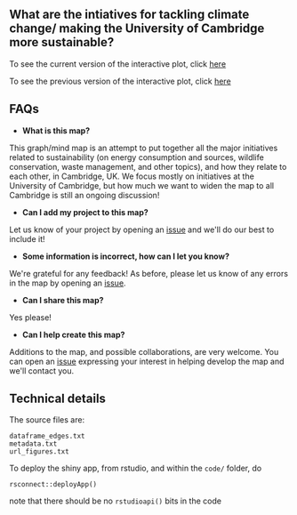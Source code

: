 ## What are the intiatives for tackling climate change/ making the University of Cambridge more sustainable?

<!--- ![graph of initiatives for sustainibility and climate action at the university of cambridge](figures/Cambridge_initiatives_climate_and_sustainability.png) --->


To see the current version of the interactive plot, click [here](https://lm687.shinyapps.io/code/)

To see the previous version of the interactive plot, click [here](https://lm687.github.io/sustainable_uni_of_cam/html_files.html)


## FAQs
- **What is this map?**

This graph/mind map is an attempt to put together all the major initiatives related to sustainability (on energy consumption and sources, wildlife conservation, waste management, and other topics), and how they relate to each other, in Cambridge, UK. We focus mostly on initiatives at the University of Cambridge, but how much we want to widen the map to all Cambridge is still an ongoing discussion!

- **Can I add my project to this map?**

Let us know of your project by opening an [issue](https://github.com/lm687/sustainable_uni_of_cam/issues) and we'll do our best to include it!

- **Some information is incorrect, how can I let you know?**

We're grateful for any feedback! As before, please let us know of any errors in the map by opening an [issue](https://github.com/lm687/sustainable_uni_of_cam/issues).

- **Can I share this map?**

Yes please!


- **Can I help create this map?**

Additions to the map, and possible collaborations, are very welcome. You can open an [issue](https://github.com/lm687/sustainable_uni_of_cam/issues) expressing your interest in helping develop the map and we'll contact you.

## Technical details
The source files are:

```
dataframe_edges.txt
metadata.txt
url_figures.txt
```

To deploy the shiny app, from rstudio, and within the `code/` folder, do
```
rsconnect::deployApp()
```

note that there should be no `rstudioapi()` bits in the code
